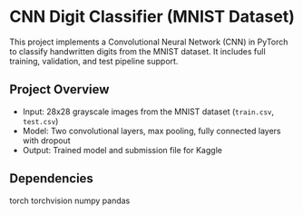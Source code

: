 # CNN Digit Classifier (MNIST Dataset)
This project implements a Convolutional Neural Network (CNN) in PyTorch to classify handwritten digits from the MNIST dataset. It includes full training, validation, and test pipeline support.

## Project Overview
- Input: 28x28 grayscale images from the MNIST dataset (`train.csv`, `test.csv`)
- Model: Two convolutional layers, max pooling, fully connected layers with dropout
- Output: Trained model and submission file for Kaggle
  
## Dependencies
torch
torchvision
numpy
pandas
